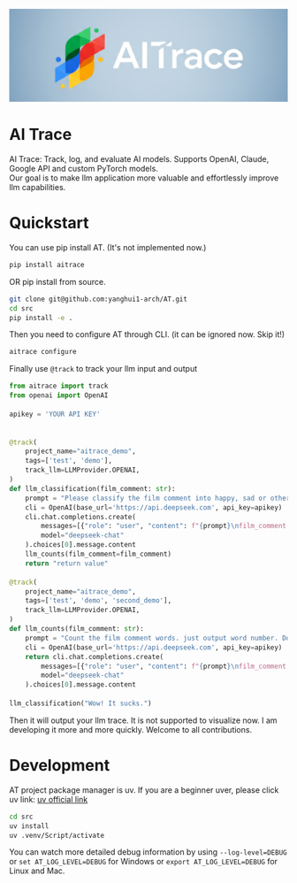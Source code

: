 <p align="center"><img src='./images/logo.webp'/></p>

# AI Trace
AI Trace: Track, log, and evaluate AI models. Supports OpenAI, Claude, Google API and custom PyTorch models.<br/>
Our goal is to make llm application more valuable and effortlessly improve llm capabilities.

# Quickstart
You can use pip install AT. (It's not implemented now.)
```bash
pip install aitrace
```
OR pip install from source.
```bash
git clone git@github.com:yanghui1-arch/AT.git
cd src
pip install -e .
```
Then you need to configure AT through CLI. (it can be ignored now. Skip it!)
```bash
aitrace configure
```

Finally use `@track` to track your llm input and output
```python
from aitrace import track
from openai import OpenAI

apikey = 'YOUR API KEY'


@track(
    project_name="aitrace_demo",
    tags=['test', 'demo'],
    track_llm=LLMProvider.OPENAI,    
)
def llm_classification(film_comment: str):
    prompt = "Please classify the film comment into happy, sad or others. Just tell me result. Don't output anything."
    cli = OpenAI(base_url='https://api.deepseek.com', api_key=apikey)
    cli.chat.completions.create(
        messages=[{"role": "user", "content": f"{prompt}\nfilm_comment: {film_comment}"}],
        model="deepseek-chat"
    ).choices[0].message.content
    llm_counts(film_comment=film_comment)
    return "return value"

@track(
    project_name="aitrace_demo",
    tags=['test', 'demo', 'second_demo'],
    track_llm=LLMProvider.OPENAI,
)
def llm_counts(film_comment: str):
    prompt = "Count the film comment words. just output word number. Don't output anything others."
    cli = OpenAI(base_url='https://api.deepseek.com', api_key=apikey)
    return cli.chat.completions.create(
        messages=[{"role": "user", "content": f"{prompt}\nfilm_comment: {film_comment}"}],
        model="deepseek-chat"
    ).choices[0].message.content

llm_classification("Wow! It sucks.")
```

Then it will output your llm trace. It is not supported to visualize now. I am developing it more and more quickly. Welcome to all contributions.

# Development
AT project package manager is uv. If you are a beginner uver, please click uv link: [uv official link](https://docs.astral.sh/uv/guides/projects/#creating-a-new-project)
```bash
cd src
uv install
uv .venv/Script/activate
```
You can watch more detailed debug information by using `--log-level=DEBUG` or `set AT_LOG_LEVEL=DEBUG` for Windows or `export AT_LOG_LEVEL=DEBUG` for Linux and Mac.
